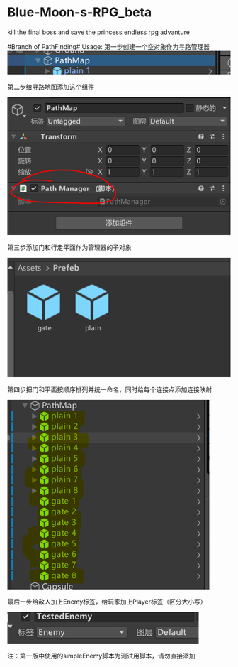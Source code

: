 # Blue-Moon-s-RPG_beta
kill the final boss and save the princess
endless rpg advanture

#Branch of PathFinding#
Usage:
第一步创建一个空对象作为寻路管理器
![img](https://github.com/Qiantongzhou/Blue-Moon-s-RPG_beta/blob/Pathfinding/Readme-img/pathfinding-1.PNG)

第二步给寻路地图添加这个组件

![img](https://github.com/Qiantongzhou/Blue-Moon-s-RPG_beta/blob/Pathfinding/Readme-img/pathfinding-2.PNG)

第三步添加门和行走平面作为管理器的子对象

![img](https://github.com/Qiantongzhou/Blue-Moon-s-RPG_beta/blob/Pathfinding/Readme-img/pathfinding-3.PNG)

第四步把门和平面按顺序排列并统一命名，同时给每个连接点添加连接映射

![img](https://github.com/Qiantongzhou/Blue-Moon-s-RPG_beta/blob/Pathfinding/Readme-img/pathfinding-4.PNG)

最后一步给敌人加上Enemy标签，给玩家加上Player标签（区分大小写）

![img](https://github.com/Qiantongzhou/Blue-Moon-s-RPG_beta/blob/Pathfinding/Readme-img/pathfinding-5.PNG)


注：第一版中使用的simpleEnemy脚本为测试用脚本，请勿直接添加
